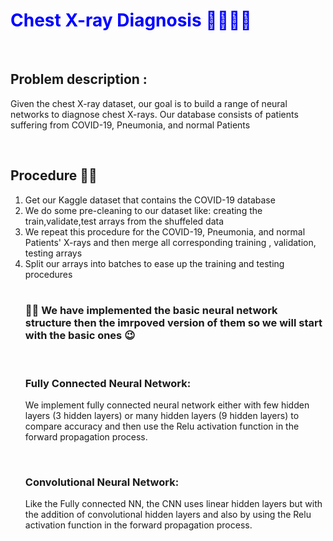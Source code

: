 <h1 style="color:blue">Chest X-ray Diagnosis 💊😷👨‍⚕️ </h1><br>
<h2>Problem description : </h2>
<p>Given the chest X-ray dataset, our goal is to build a range of neural networks to diagnose chest
X-rays. Our database consists of patients suffering from COVID-19, Pneumonia, and normal Patients</p><br>
<h2>Procedure 🤔💡</h2>
<ol>
  <li>Get our Kaggle dataset that contains the COVID-19 database </li> 
  <li> We do some pre-cleaning to our dataset like: creating the train,validate,test arrays from the shuffeled data </li>
  <li> We repeat this procedure for the COVID-19, Pneumonia, and normal Patients' X-rays and then merge all corresponding training , validation, testing arrays</li>
  <li> Split our arrays into batches to ease up the training and testing procedures</li><br>
  
  <h3>🎇🎇 We have implemented the basic neural network structure then the imrpoved version of them so we will start with the basic ones 😉</h3><br>
  
  <h3> Fully Connected Neural Network:</h3>
  <p> We implement fully connected neural network either with few hidden layers (3 hidden layers) or many hidden layers (9 hidden layers) to compare accuracy and then use the Relu activation function in the forward propagation process.</p><br>
  
  <h3> Convolutional Neural Network:</h3>
  <p> Like the Fully connected NN, the CNN uses linear hidden layers but with the addition of convolutional hidden layers and also by using the Relu activation function in the forward propagation process.</p><br>
</ol>
